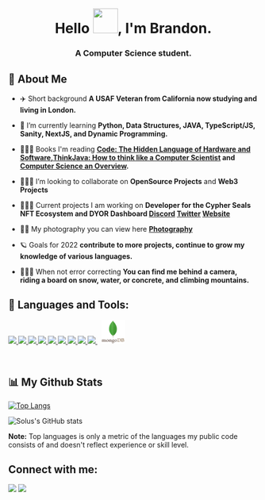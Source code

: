 
<h1 align="center">Hello <img src="https://pa1.narvii.com/6932/0939adf270d5588e513127b5eb21d2c42d26fd2er1-320-317_hq.gif" height="50px" width="50px">, I'm Brandon.</h1>
<h3 align="center">A Computer Science student.</h3>


## 🥑 About Me

- ✈️ Short background **A USAF Veteran from California now studying and living in London.**

- 🧠 I’m currently learning **Python, Data Structures, JAVA, TypeScript/JS, Sanity, NextJS, and Dynamic Programming.**

- 👨🏻‍🏫 Books I'm reading **[Code: The Hidden Language of Hardware and Software](https://www.amazon.co.uk/Code-Language-Computer-Hardware-Software/dp/0735611319/ref=asc_df_0735611319/?tag=googshopuk-21&linkCode=df0&hvadid=310819191513&hvpos=&hvnetw=g&hvrand=15219956416563175069&hvpone=&hvptwo=&hvqmt=&hvdev=m&hvdvcmdl=&hvlocint=&hvlocphy=1006886&hvtargid=pla-433361104440&psc=1&th=1&psc=1),[ThinkJava: How to think like a Computer Scientist](https://www.amazon.co.uk/Think-Java-Like-Computer-Scientist/dp/1492072508) and [Computer Science an Overview](https://www.amazon.co.uk/Computer-Science-Overview-Glenn-Brookshear/dp/1292263423/ref=asc_df_1292263423/?tag=googshopuk-21&linkCode=df0&hvadid=311000051962&hvpos=&hvnetw=g&hvrand=6494259189493061382&hvpone=&hvptwo=&hvqmt=&hvdev=m&hvdvcmdl=&hvlocint=&hvlocphy=1006886&hvtargid=pla-655896066449&psc=1&th=1&psc=1).**

- 🧙🏼‍♂️ I’m looking to collaborate on **OpenSource Projects** and **Web3 Projects**

- 🧙🏼‍♂️ Current projects I am working on **Developer for the Cypher Seals NFT Ecosystem and DYOR Dashboard [Discord](https://discord.gg/MWPxZGPddm) [Twitter](https://twitter.com/CypherSeals) [Website](https://cypherseals.io/)**

- 👨‍💻 My photography you can view here **[Photography](https://www.instagram.com/brandoneddy_/)**

- 🪐 Goals for 2022 **contribute to more projects, continue to grow my knowledge of various languages.**

- 🧗🏻‍♂️ When not error correcting **You can find me behind a camera, riding a board on snow, water, or concrete, and climbing mountains.**

## 🚀 Languages and Tools:

<p align="left"> 
    <a href="https://www.java.com" target="_blank"> <img src="https://img.icons8.com/color/48/000000/java-coffee-cup-logo.png"/> </a>
    <a href="https://spring.io/projects/spring-boot" target="_blank"> <img src="https://img.icons8.com/color/48/000000/spring-logo.png"/> </a> 
    <a href="https://www.python.org" target="_blank"> <img src="https://img.icons8.com/color/48/000000/python.png"/> </a> 
    <a href="https://developer.mozilla.org/en-US/docs/Web/JavaScript" target="_blank"> <img src="https://img.icons8.com/color/48/000000/javascript.png"/> </a> 
    <a href="https://reactjs.org/" target="_blank"> <img src="https://img.icons8.com/color/48/000000/react-native.png"/> </a>
    <a href="https://www.w3.org/html/" target="_blank"> <img src="https://img.icons8.com/color/48/000000/html-5.png"/> </a> 
    <a href="https://www.w3schools.com/css/" target="_blank"> <img src="https://img.icons8.com/color/48/000000/css3.png"/> </a>
    <a href="https://nextjs.org/" target="_blank"> <img src="https://img.icons8.com/ios-filled/50/000000/circled-n.png"/> </a> 
    <a style="padding-right:8px;" href="https://nodejs.org" target="_blank"> <img src="https://img.icons8.com/color/48/000000/nodejs.png"/> </a> 
    <!-- <a style="padding-right:8px;" href="https://www.mysql.com/" target="_blank"> <img src="https://img.icons8.com/fluent/50/000000/mysql-logo.png"/> </a> -->
    <a href="https://www.mongodb.com/" target="_blank"> <img src="https://raw.githubusercontent.com/devicons/devicon/master/icons/mongodb/mongodb-original-wordmark.svg" alt="mongodb" width="48" height="48"/> </a> 
    <!-- <a href="https://firebase.google.com/" target="_blank"> <img src="https://img.icons8.com/color/48/000000/firebase.png"/> </a>  -->
    <!-- <a href="https://postman.com" target="_blank"> <img src="https://www.vectorlogo.zone/logos/getpostman/getpostman-icon.svg" alt="postman" width="45" height="45"/> </a>   
    <a href="https://git-scm.com/" target="_blank"> <img src="https://img.icons8.com/color/48/000000/git.png"/> </a> 
    <a href="https://www.jenkins.io" target="_blank"> <img src="https://www.vectorlogo.zone/logos/jenkins/jenkins-icon.svg" alt="jenkins" width="48" height="48"/> </a> 
    <a href="https://redux.js.org" target="_blank"> <img src="https://img.icons8.com/color/48/000000/redux.png"/> </a>
    <a href="https://expressjs.com" target="_blank"> <img src="https://raw.githubusercontent.com/devicons/devicon/master/icons/express/express-original-wordmark.svg" alt="express" width="40" height="40"/> </a> -->
</p>

<br/>


## 📊 My Github Stats


[![Top Langs](https://github-readme-stats.vercel.app/api/top-langs/?username=solusrgb&layout=compact&theme=synthwave&count_private=true)](https://github.com/anuraghazra/github-readme-stats)

![Solus's GitHub stats](https://github-readme-stats.vercel.app/api?username=solusrgb&count_private=true&theme=synthwave&show_icons=true)
 
  <b>Note:</b> Top languages is only a metric of the languages my public code consists of and doesn't reflect experience or skill level.
  <br/>

## Connect with me:
<p align="left">

<a href = "https://www.linkedin.com/in/brandon-eddy/"><img src="https://img.icons8.com/fluent/48/000000/linkedin.png"/></a> 
<a href = "https://twitter.com/SolusRGB"><img src="https://img.icons8.com/doodle/48/000000/twitter--v1.png"/></a>


</p>
